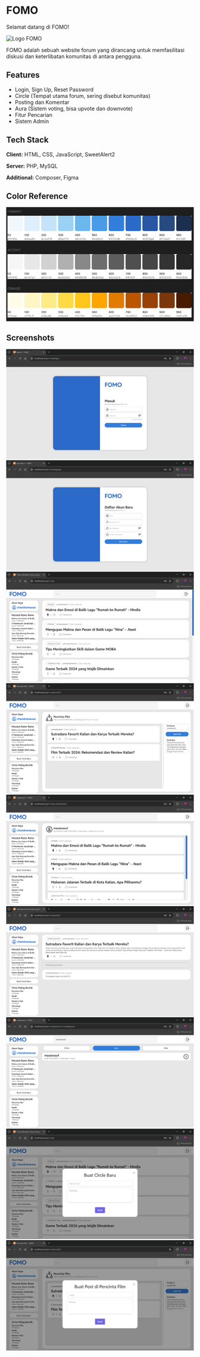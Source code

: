 # FOMO
Selamat datang di FOMO!

![Logo FOMO](https://via.placeholder.com/468x300?text=Logo+FOMO)

FOMO adalah sebuah website forum yang dirancang untuk memfasilitasi diskusi dan keterlibatan komunitas di antara pengguna.

## Features

- Login, Sign Up, Reset Password
- Circle (Tempat utama forum, sering disebut komunitas)
- Posting dan Komentar
- Aura (Sistem voting, bisa upvote dan downvote)
- Fitur Pencarian
- Sistem Admin

## Tech Stack

**Client:** HTML, CSS, JavaScript, SweetAlert2

**Server:** PHP, MySQL

**Additional:** Composer, Figma
## Color Reference

![Color Reference](screenshot/Color.png)


## Screenshots

![Login Page](screenshot/loginpage.png)
![Sign Up Page](screenshot/signuppage.png)
![Home Page](screenshot/Homepage.png)
![Circle Page](screenshot/Circlepage.png)
![User Page](screenshot/Userpage.png)
![Post Page](screenshot/Postpage.png)
![Search Page](screenshot/Searchpage.png)
![Create Circle Form](screenshot/createcircleform.png)
![Create Post Form](screenshot/createpostform.png)